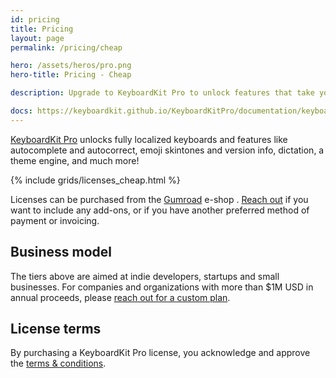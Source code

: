 ```yaml
---
id: pricing
title: Pricing
layout: page
permalink: /pricing/cheap

hero: /assets/heros/pro.png
hero-title: Pricing - Cheap

description: Upgrade to KeyboardKit Pro to unlock features that take your keyboard to the next level. 

docs: https://keyboardkit.github.io/KeyboardKitPro/documentation/keyboardkitpro/
---
```


[KeyboardKit Pro](/pro) unlocks fully localized keyboards and features like autocomplete and autocorrect, emoji skintones and version info, dictation, a theme engine, and much more! 

{% include grids/licenses_cheap.html %}

Licenses can be purchased from the [Gumroad]({{site.gumroad_url}}) e-shop <!--[Lemon Squeezy]({{site.lemon_url}})-->. [Reach out](mailto:{{site.email}}?subject=KeyboardKit%20Pro%20License) if you want to include any add-ons, or if you have another preferred method of payment or invoicing.



## Business model

The tiers above are aimed at indie developers, startups and small businesses. For companies and organizations with more than $1M USD in annual proceeds, please [reach out for a custom plan](mailto:{{site.email}}?subject=KeyboardKit%20Pro%20License).


## License terms

By purchasing a KeyboardKit Pro license, you acknowledge and approve the [ terms & conditions](/pro/terms-and-conditions).
